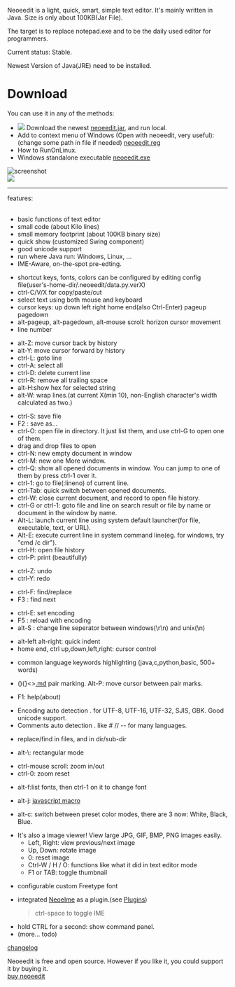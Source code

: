 Neoeedit is a light, quick, smart, simple text editor.
It's mainly written in Java. Size is only about 100KB(Jar File).

The target is to replace notepad.exe and to be the daily used editor for programmers.

Current status:
Stable.





Newest Version of Java(JRE) need to be installed.

# Download #

You can use it in any of the methods:
  * <img src='http://neoeworld.com/jar.jpg'></img> Download the newest <a href='http://neoeedit.googlecode.com/svn/trunk/dist/neoeedit.jar'>neoeedit.jar</a>, and run local.
  * Add to context menu of Windows (Open with neoeedit, very useful): (change some path in file if needed) <a href='http://neoeedit.googlecode.com/svn/trunk/neoeedit.reg'>neoeedit.reg</a>
  * How to RunOnLinux.
  * Windows standalone executable <a href='http://neoeedit.googlecode.com/svn/trunk/binary/neoeedit.exe'>neoeedit.exe</a>


<img src='http://neoeedit.googlecode.com/files/neoeedit1.png' alt='screenshot'></img>
<br>
<img src='http://neoeworld.com/n/apps.Download?k=neoeedit-font-setting.png.1402411152292'></img>

<hr />
features:<br>
<br>
<ul><li>basic functions of text editor<br>
</li><li>small code (about Kilo lines)<br>
</li><li>small memory footprint (about 100KB binary size)<br>
</li><li>quick show (customized Swing component)<br>
</li><li>good unicode support<br>
</li><li>run where Java run: Windows, Linux, ...<br>
</li><li>IME-Aware, on-the-spot pre-edting.</li></ul>

<ul><li>shortcut keys, fonts, colors can be configured by editing config file(user's-home-dir/.neoeedit/data.py.verX)<br>
</li><li>ctrl-C/V/X for copy/paste/cut<br>
</li><li>select text using both mouse and keyboard<br>
</li><li>cursor keys: up down left right home end(also Ctrl-Enter) pageup pagedown<br>
</li><li>alt-pageup, alt-pagedown, alt-mouse scroll: horizon cursor movement<br>
</li><li>line number</li></ul>

<ul><li>alt-Z: move cursor back by history<br>
</li><li>alt-Y: move cursor forward by history<br>
</li><li>ctrl-L: goto line<br>
</li><li>ctrl-A: select all<br>
</li><li>ctrl-D: delete current line<br>
</li><li>ctrl-R: remove all trailing space<br>
</li><li>alt-H:show hex for selected string<br>
</li><li>alt-W: wrap lines.(at current X(min 10), non-English character's width calculated as two.)</li></ul>

<ul><li>ctrl-S: save file<br>
</li><li>F2    : save as...<br>
</li><li>ctrl-O: open file in directory. It just list them, and use ctrl-G to open one of them.<br>
</li><li>drag and drop files to open<br>
</li><li>ctrl-N: new empty document in window<br>
</li><li>ctrl-M: new one More window.<br>
</li><li>ctrl-Q: show all opened documents in window. You can jump to one of them by press ctrl-1 over it.<br>
</li><li>ctrl-1: go to file(:lineno) of current line.<br>
</li><li>ctrl-Tab: quick switch between opened documents.<br>
</li><li>ctrl-W: close current document, and record to open file history.<br>
</li><li>ctrl-G or ctrl-1: goto file and line on search result or file by name or document in the window by name.<br>
</li><li>Alt-L: launch current line using system default launcher(for file, executable, text, or URL).<br>
</li><li>Alt-E: execute current line in system command line(eg. for windows, try "cmd /c dir").<br>
</li><li>ctrl-H: open file history<br>
</li><li>ctrl-P: print (beautifully)</li></ul>

<ul><li>ctrl-Z: undo<br>
</li><li>ctrl-Y: redo</li></ul>

<ul><li>ctrl-F: find/replace<br>
</li><li>F3    : find next</li></ul>

<ul><li>ctrl-E: set encoding<br>
</li><li>F5    : reload with encoding<br>
</li><li>alt-S : change line seperator between windows(\r\n) and unix(\n)</li></ul>

<ul><li>alt-left alt-right: quick indent<br>
</li><li>home end, ctrl up,down,left,right: cursor control</li></ul>

<ul><li>common language keywords highlighting (java,c,python,basic, 500+ words)</li></ul>

<ul><li>(){}<><a href='.md'>.md</a> pair marking. Alt-P: move cursor between pair marks.</li></ul>

<ul><li>F1: help(about)</li></ul>

<ul><li>Encoding auto detection . for UTF-8, UTF-16, UTF-32, SJIS, GBK. Good unicode support.<br>
</li><li>Comments auto detection . like # // -- for many languages.</li></ul>

<ul><li>replace/find in files, and in dir/sub-dir</li></ul>

<ul><li>alt-\: rectangular mode</li></ul>

<ul><li>ctrl-mouse scroll: zoom in/out<br>
</li><li>ctrl-0: zoom reset</li></ul>

<ul><li>alt-f:list fonts, then ctrl-1 on it to change font</li></ul>

<ul><li>alt-j: <a href='JsMacro.md'>javascript macro</a></li></ul>

<ul><li>alt-c: switch between preset color modes, there are 3 now: White, Black, Blue.</li></ul>

<ul><li>It's also a image viewer! View large JPG, GIF, BMP, PNG images easily.<br>
<ul><li>Left, Right: view previous/next image<br>
</li><li>Up, Down: rotate image<br>
</li><li>0: reset image<br>
</li><li>Ctrl-W / H / O: functions like what it did in text editor mode<br>
</li><li>F1 or TAB: toggle thumbnail</li></ul></li></ul>

<ul><li>configurable custom Freetype font</li></ul>

<ul><li>integrated <a href='NeoeIme.md'>NeoeIme</a> as a plugin.(see <a href='Plugins.md'>Plugins</a>)<br>
<blockquote>ctrl-space to toggle IME</blockquote></li></ul>



<ul><li>hold CTRL for a second: show command panel.<br>
</li><li>(more... todo)</li></ul>

<a href='http://code.google.com/p/neoeedit/source/list'>changelog</a>

Neoeedit is free and open source. However if you like it, you could support it by buying it.<br>
<a href='http://neoeworld.com/buy_neoeedit.html'>buy neoeedit</a>